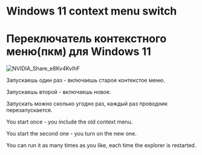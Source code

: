 # Windows 11 context menu switch
# Переключатель контекстного меню(пкм) для Windows 11

![NVIDIA_Share_e8Kv4KvIhF](https://user-images.githubusercontent.com/58136226/155000131-9ce0f040-3116-4c43-a90b-5dabe87839fd.gif)

Запускаешь один раз - включаешь старое контекстое меню. 

Запускаешь второй - включаешь новое.

Запускать можно сколько угодно раз, каждый раз проводник перезапускается.


You start once - you include the old context menu.

You start the second one - you turn on the new one.

You can run it as many times as you like, each time the explorer is restarted.


